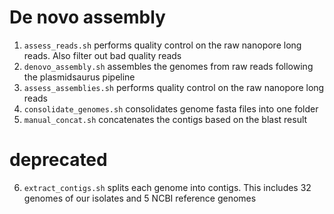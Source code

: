 # De novo assembly

1. `assess_reads.sh` performs quality control on the raw nanopore long reads. Also filter out bad quality reads
2. `denovo_assembly.sh` assembles the genomes from raw reads following the plasmidsaurus pipeline
3. `assess_assemblies.sh` performs quality control on the raw nanopore long reads
4. `consolidate_genomes.sh` consolidates genome fasta files into one folder
5. `manual_concat.sh` concatenates the contigs based on the blast result

# deprecated
6. `extract_contigs.sh` splits each genome into contigs. This includes 32 genomes of our isolates and 5 NCBI reference genomes 

